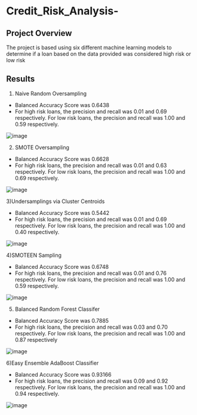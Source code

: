 # Credit_Risk_Analysis-

## Project Overview

The project is based using six different machine learning models to determine if a loan based on the data provided was considered high risk or low risk

## Results

1) Naive Random Oversampling

- Balanced Accuracy Score was 0.6438
- For high risk loans, the precision and recall was 0.01 and 0.69 respectively. For low risk loans, the precision and recall was 1.00 and 0.59 respectively.

![image](https://github.com/Dibarra11/Credit_Risk_Analysis-/blob/02c021d4d9bd02074ba78b42ef579642514f0f5e/Naive%20Random%20Oversampling.png)

2) SMOTE Oversampling

- Balanced Accuracy Score was 0.6628
- For high risk loans, the precision and recall was 0.01 and 0.63 respectively. For low risk loans, the precision and recall was 1.00 and 0.69 respectively.

![image](https://github.com/Dibarra11/Credit_Risk_Analysis-/blob/dd72b1f2ff4f7fbf994e94843c13028b6d3dce44/SMOTE%20Oversampling.png)

3)Undersamplings via Cluster Centroids

- Balanced Accuracy Score was 0.5442
- For high risk loans, the precision and recall was 0.01 and 0.69 respectively. For low risk loans, the precision and recall was 1.00 and 0.40 respectively.

![image](https://github.com/Dibarra11/Credit_Risk_Analysis-/blob/7fc5e3fa57c75fe2e9181d56000b9baab258fb50/Undersampling%20Via%20Cluster%20Centroids.png)

4)SMOTEEN Sampling

- Balanced Accuracy Score was 0.6748
- For high risk loans, the precision and recall was 0.01 and 0.76 respectively. For low risk loans, the precision and recall was 1.00 and 0.59 respectively.

![image](https://github.com/Dibarra11/Credit_Risk_Analysis-/blob/05ba5f6a38ba31c1fddf4f33d650e9c96d3eab6d/SMOTEEN%20Sampling.png)

5) Balanced Random Forest Classifer

- Balanced Accuracy Score was 0.7885
- For high risk loans, the precision and recall was 0.03 and 0.70 respectively. For low risk loans, the precision and recall was 1.00 and 0.87 respectively

![image](https://github.com/Dibarra11/Credit_Risk_Analysis-/blob/783bdc90620824efca8da51b9ed0003b1e39123c/Balanced%20Random%20Forest%20Classifier.png)

6)Easy Ensemble AdaBoost Classifier

- Balanced Accuracy Score was 0.93166
- For high risk loans, the precision and recall was 0.09 and 0.92 respectively. For low risk loans, the precision and recall was 1.00 and 0.94 respectively.

![image](https://github.com/Dibarra11/Credit_Risk_Analysis-/blob/f206325db417af3ca70fa61ba583cc1f975209e4/Easy%20Ensemble%20AdaBosst%20Classifier.png)
